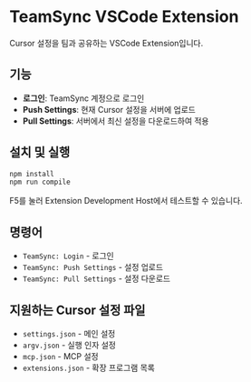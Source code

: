 # TeamSync VSCode Extension

Cursor 설정을 팀과 공유하는 VSCode Extension입니다.

## 기능

- **로그인**: TeamSync 계정으로 로그인
- **Push Settings**: 현재 Cursor 설정을 서버에 업로드
- **Pull Settings**: 서버에서 최신 설정을 다운로드하여 적용

## 설치 및 실행

```bash
npm install
npm run compile
```

F5를 눌러 Extension Development Host에서 테스트할 수 있습니다.

## 명령어

- `TeamSync: Login` - 로그인
- `TeamSync: Push Settings` - 설정 업로드
- `TeamSync: Pull Settings` - 설정 다운로드

## 지원하는 Cursor 설정 파일

- `settings.json` - 메인 설정
- `argv.json` - 실행 인자 설정  
- `mcp.json` - MCP 설정
- `extensions.json` - 확장 프로그램 목록
